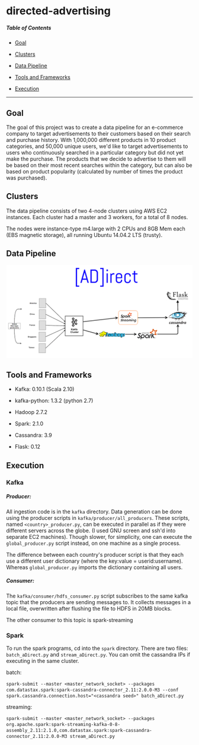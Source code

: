 # directed-advertising

##### Table of Contents  
- [Goal](#goal)

- [Clusters](#clusters)  

- [Data Pipeline](#data-pipeline)

- [Tools and Frameworks](#tools-and-frameworks)

- [Execution](#execution)

---

## Goal
The goal of this project was to create a data pipeline for an e-commerce company
to target advertisements to their customers based on their search and purchase
history.  With 1,000,000 different products in 10 product categories, and 50,000
unique users, we'd like to target advertisements to users who continuously searched
in a particular category but did not yet make the purchase.  The products that we
decide to advertise to them will be based on their most recent searches within the
category, but can also be based on product popularity (calculated by number of
times the product was purchased).


## Clusters
The data pipeline consists of two 4-node clusters using AWS EC2 instances.
Each cluster had a master and 3 workers, for a total of 8 nodes.

The nodes were instance-type m4.large with 2 CPUs and 8GB Mem each (EBS magnetic
storage), all running Ubuntu 14.04.2 LTS (trusty).


## Data Pipeline


![alt tag](flask/app/static/images/pipeline.png)


## Tools and Frameworks
- Kafka: 0.10.1 (Scala 2.10)
- kafka-python: 1.3.2 (python 2.7)
- Hadoop 2.7.2

- Spark: 2.1.0
- Cassandra: 3.9
- Flask: 0.12



## Execution

### Kafka

##### Producer:
All ingestion code is in the `kafka` directory.  Data generation can be
done using the producer scripts in `kafka/producer/all_producers`.  These
scripts, named `<country>_producer.py`, can be executed in parallel as 
if they were different servers across the globe. (I used GNU screen and
ssh'd into separate EC2 machines).  Though slower, for simplicity, one
can  execute the `global_producer.py` script instead, on one machine as a
single process.

The difference between each country's producer script is that they each
use a different user dictionary (where the key:value = userid:username).
Whereas `global_producer.py` imports the dictionary containing all users.


##### Consumer:
The `kafka/consumer/hdfs_consumer.py` script subscribes to the same kafka
topic that the producers are sending messages to.  It collects messages
in a local file, overwritten after flushing the file to HDFS in 20MB blocks.

The other consumer to this topic is spark-streaming


### Spark
To run the spark programs, cd into the `spark` directory. There are two files: `batch_aDirect.py` and `stream_aDirect.py`.
You can omit the cassandra IPs if executing in the same cluster.

batch:
```
spark-submit --master <master_network_socket> --packages com.datastax.spark:spark-cassandra-connector_2.11:2.0.0-M3 --conf spark.cassandra.connection.host="<cassandra seed>" batch_aDirect.py
```

streaming:
```
spark-submit --master <master_network_socket> --packages org.apache.spark:spark-streaming-kafka-0-8-assembly_2.11:2.1.0,com.datastax.spark:spark-cassandra-connector_2.11:2.0.0-M3 stream_aDirect.py
```

